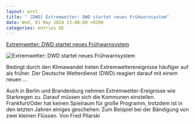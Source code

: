 ```yaml
---
layout: post
title: " [DWD] Extremwetter: DWD startet neues Frühwarnsystem"
date: Wed, 01 May 2024 23:00:00 +0200
categories: entries DE
---
```

[Extremwetter: DWD startet neues Frühwarnsystem](https://www.inforadio.de/rubriken/wissen/wissenswerte/2024/05/dwd-extremwetter-katastrophe-fruehwarnsystem.html)

![Extremwetter: DWD startet neues Frühwarnsystem](https://www.inforadio.de/content/dam/rbb/inf/2024_05_BILDER/PA_DPA/Ueberschwemmung.jpg.jpg/size=708x398.jpg)

Bedingt durch den Klimawandel treten Extremwetterereignisse häufiger auf als früher. Der Deutsche Wetterdienst (DWD) reagiert darauf mit einem neuen ...

Auch in Berlin und Brandenburg nehmen Extremwetter-Ereignisse wie Starkregen zu. Darauf müssen sich die Kommunen einstellen. Frankfurt/Oder hat keinen Spielraum für große Programm, trotzdem ist in den letzten Jahren einiges geschehen: Zum Beispiel bei der Bändigung von zwei kleinen Flüssen. Von Fred Pilarski

